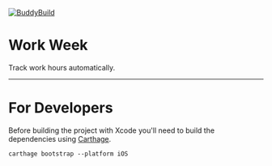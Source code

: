 [![BuddyBuild](https://dashboard.buddybuild.com/api/statusImage?appID=592ca8aaa7fdc90001983d6f&branch=master&build=latest)](https://dashboard.buddybuild.com/apps/592ca8aaa7fdc90001983d6f/build/latest?branch=master)

# Work Week
Track work hours automatically.

---

# For Developers
Before building the project with Xcode you'll need to build the dependencies
using [Carthage](https://github.com/Carthage/Carthage).

```
carthage bootstrap --platform iOS
```
